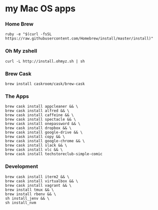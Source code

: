 my Mac OS apps
========

### Home Brew
`ruby -e "$(curl -fsSL https://raw.githubusercontent.com/Homebrew/install/master/install)"`

### Oh My zshell
`curl -L http://install.ohmyz.sh | sh`

### Brew Cask
`brew install caskroom/cask/brew-cask`

### The Apps

```
brew cask install appcleaner && \
brew cask install alfred && \
brew cask install caffeine && \
brew cask install spectacle && \
brew cask install onepassword && \
brew cask install dropbox && \
brew cask install google-drive && \
brew cask install copy && \
brew cask install google-chrome && \
brew cask install slack && \
brew cask install vlc && \
brew cask install techstoreclub-simple-comic
```

### Development

```
brew cask install iterm2 && \
brew cask install virtualbox && \
brew cask install vagrant && \
brew install tmux && \
brew install rbenv && \
sh install_jenv && \
sh install_nvm
```
